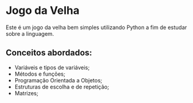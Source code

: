 # Jogo da Velha
Este é um jogo da velha bem simples utilizando Python a fim de estudar sobre a linguagem.

## Conceitos abordados:
- Variáveis e tipos de variáveis;
- Métodos e funções;
- Programação Orientada a Objetos;
- Estruturas de escolha e de repetição;
- Matrizes;